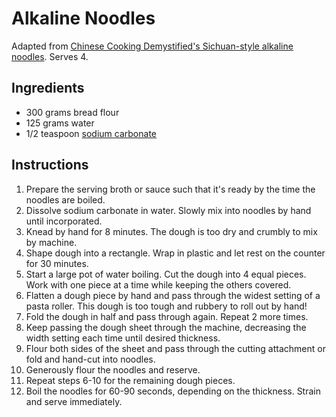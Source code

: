# Alkaline Noodles

Adapted from [Chinese Cooking Demystified's Sichuan-style alkaline noodles](https://www.reddit.com/r/Cooking/comments/ercib1/recipe_how_to_make_sichuan_burning_noodles_plus/). Serves 4.

## Ingredients

- 300 grams bread flour
- 125 grams water
- 1/2 teaspoon [sodium carbonate](sodium-carbonate.md)

## Instructions

1. Prepare the serving broth or sauce such that it's ready by the time the noodles are boiled.
2. Dissolve sodium carbonate in water. Slowly mix into noodles by hand until incorporated.
3. Knead by hand for 8 minutes. The dough is too dry and crumbly to mix by machine.
4. Shape dough into a rectangle. Wrap in plastic and let rest on the counter for 30 minutes.
5. Start a large pot of water boiling. Cut the dough into 4 equal pieces. Work with one piece at a time while keeping the others covered.
6. Flatten a dough piece by hand and pass through the widest setting of a pasta roller. This dough is too tough and rubbery to roll out by hand!
7. Fold the dough in half and pass through again. Repeat 2 more times.
8. Keep passing the dough sheet through the machine, decreasing the width setting each time until desired thickness.
9. Flour both sides of the sheet and pass through the cutting attachment or fold and hand-cut into noodles.
10. Generously flour the noodles and reserve.
11. Repeat steps 6-10 for the remaining dough pieces.
12. Boil the noodles for 60-90 seconds, depending on the thickness. Strain and serve immediately.
